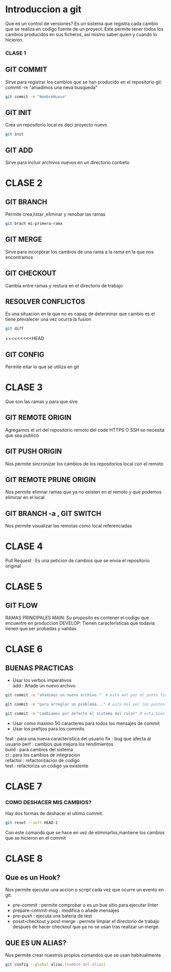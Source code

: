# Introduccion a git
Que es un control de versiones?
Es un sistema que registra cada cambio que se realiza en codigo fuente de un proyect.
Este permite tener todos los cambios producidos en sus ficheros, asi mismo saber 
quien y cuando lo hicieron. 

### CLASE 1
 ## GIT COMMIT
 Sirve para registrar los cambios que se han producido en el repositorio
   git commit -m "aniadimos una neva busqueda"
```bash
git commit -m "NombreNuevo"
```  
  ## GIT INIT
  Crea un repositorio local es deci proyecto nuevo
 ```bash  
git init
```  
## GIT ADD
Sirve para incluir archivos nuevos en un directorio contreto
# CLASE 2
## GIT BRANCH
Permite crea,listar ,eliminar y renobar las ramas
```bash
git brach mi-primera-rama
```
## GIT MERGE
Sirve para incorporar los cambios de una rama a la rama en la que nos encontramos
## GIT CHECKOUT
Cambia entre ramas y restura en el directorio de trabajo
## RESOLVER CONFLICTOS
Es una situacion en la que no es capaz de determinar que cambio es el tiene prevalecer una vez ocurra la fusion
```bash
git diff
```
++<<<<<<<HEAD

## GIT CONFIG
Permite eitar lo que se utiliza en git

# CLASE 3
Que son las ramas y para que sive
## GIT REMOTE ORIGIN<URL>
Agregamos el url del repositorio remoto del code HTTPS O SSH se necesita que sea publico
## GIT PUSH ORIGIN<rama>
Nos permite sincronizar los cambios  de los repositorios  local con el remoto
 ## GIT REMOTE PRUNE ORIGIN 
 Nos permite elimnar ramas que ya no existen en el remoto  y que podemos eliminar en el local
 ## GIT BRANCH -a ,  GIT SWITCH
 Nos permite visualizar las remotas como local referenciadas
# CLASE 4
Pull Request : Es una peticion de cambios que se envia el repositorio original
# CLASE 5
 ## GIT FLOW
 RAMAS PRINCIPALES
 MAIN: Su proposito es contener el codigo que encuentre en produccion 
 DEVELOP: Tienen caracteristicas que todavia tienen que ser probadas y validas
 # CLASE 6
## BUENAS PRACTICAS
- Usar los verbos imperativos  
add : Añade un nuevo archivo
```bash
git commit -m "añadimos un nuevo archivo."  # esta mal por el punto final
```
```bash
git commit -m "para arreglar un problema..." # esta mal por los puntos suspensivos 
```
```bash
git commit -m "cambiamos por defecto el sistema del color" # esta bien ya que no hay errores de sintaxis 
```
- Usar como maximo 50 caracteres para todos los mensajes de commit
- Usar los prefijos para los commits

feat : para una nueva caracteristica del usuario
fix : bug que afecta al usuario 
 perf : cambios que mejora los rendimientos     
 build : para cambios del sistema  
ci : para los cambios de integracion    
refactor : refactorizacion de codigo      
test : refactoriza un codigo ya  existente
# CLASE 7
### COMO DESHACER MIS CAMBIOS?
Hay dos formas de deshacer el ultimo commit.
```bash
git reset --soft HEAD-1
```
Con este comando que se hace en vez de eliminarlos,mantiene los cambios  que se hicieron en el commit 
# CLASE 8
## Que es un Hook?
Nos permite ejecutar una accion o script cada vez que ocurre un evento en git.
- pre-commit : permite comprobar o es un bue sitio para ejecutar linter   
- prepare-commit-msg : modifica o añade mensajes
- pre-push :  ejecuta una bateria de test
- posst-checkout y post-merge : permite limpiar el directorio de trabajo despues de hacer checkout que ya no se usan tras realizar un merge.
## QUE ES UN ALIAS?
Nos permite crear nuestros propios comandos que se usan habitualmente
```bash
git config --global alias.[nombre-del-alias]
```